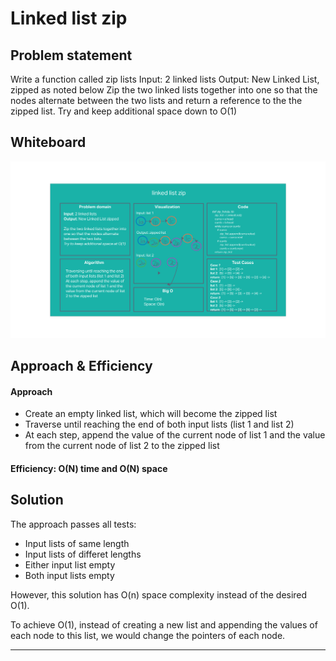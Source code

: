 # Linked list zip

## Problem statement

Write a function called zip lists
Input: 2 linked lists
Output: New Linked List, zipped as noted below
Zip the two linked lists together into one so that the nodes alternate between the two lists and return a reference to the the zipped list.
Try and keep additional space down to O(1)

## Whiteboard
![Whiteboard solution](./linkedlistzip.png)

## Approach & Efficiency
#### Approach
- Create an empty linked list, which will become the zipped list
- Traverse until reaching the end of both input lists (list 1 and list 2)
- At each step, append the value of the current node of list 1 and the value from the current node of list 2 to the zipped list

#### Efficiency: O(N) time and O(N) space

## Solution
The approach passes all tests:
- Input lists of same length
- Input lists of differet lengths
- Either input list empty
- Both input lists empty

However, this solution has O(n) space complexity instead of the desired O(1).

To achieve O(1), instead of creating a new list and appending the values of each node to this list, we would change the pointers of each node.

---